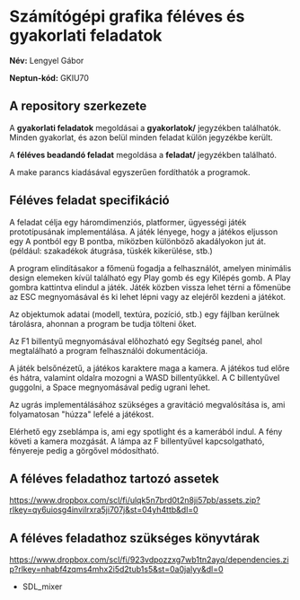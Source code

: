 # Számítógépi grafika féléves és gyakorlati feladatok

**Név:** Lengyel Gábor

**Neptun-kód:** GKIU70

## A repository szerkezete

A **gyakorlati feladatok** megoldásai a **gyakorlatok/** jegyzékben találhatók. Minden gyakorlat, és azon belül minden feladat külön jegyzékbe került.

A **féléves beadandó feladat** megoldása a **feladat/** jegyzékben található.

A make parancs kiadásával egyszerűen fordíthatók a programok.

## Féléves feladat specifikáció

A feladat célja egy háromdimenziós, platformer, ügyességi játék prototípusának implementálása. A játék lényege, hogy a játékos eljusson egy A pontból egy B pontba, miközben különböző akadályokon jut át. (például: szakadékok átugrása, tüskék kikerülése, stb.)

A program elindításakor a főmenü fogadja a felhasználót, amelyen minimális design elemeken kívül található egy Play gomb és egy Kilépés gomb. A Play gombra kattintva elindul a játék. Játék közben vissza lehet térni a főmenübe az ESC megnyomásával és ki lehet lépni vagy az elejéről kezdeni a játékot.

Az objektumok adatai (modell, textúra, pozíció, stb.) egy fájlban kerülnek tárolásra, ahonnan a program be tudja tölteni őket.

Az F1 billentyű megnyomásával előhozható egy Segítség panel, ahol megtalálható a program felhasználói dokumentációja.

A játék belsőnézetű, a játékos karaktere maga a kamera. A játékos tud előre és hátra, valamint oldalra mozogni a WASD billentyűkkel. A C billentyűvel guggolni, a Space megnyomásával pedig ugrani lehet.

Az ugrás implementálásához szükséges a gravitáció megvalósítása is, ami folyamatosan "húzza" lefelé a játékost.

Elérhető egy zseblámpa is, ami egy spotlight és a kamerából indul. A fény követi a kamera mozgását. A lámpa az F billentyűvel kapcsolgatható, fényereje pedig a görgővel módosítható.

## A féléves feladathoz tartozó assetek

https://www.dropbox.com/scl/fi/ulqk5n7brd0t2n8ji57pb/assets.zip?rlkey=qy6uiosg4invilrxra5ji707j&st=04yh4ttb&dl=0

## A féléves feladathoz szükséges könyvtárak

https://www.dropbox.com/scl/fi/923vdpozzxg7wb1tn2ayq/dependencies.zip?rlkey=nhabf4zqms4mhx2i5d2tub1s5&st=0a0jalyy&dl=0

- SDL_mixer

